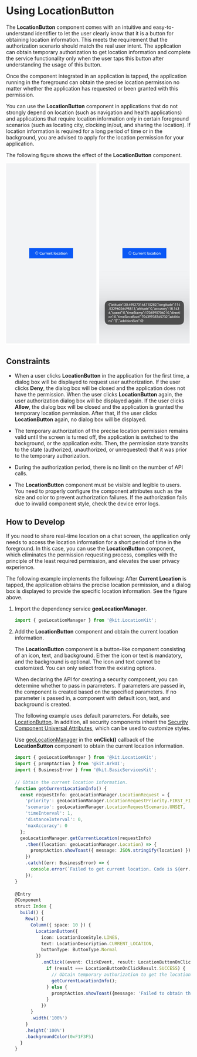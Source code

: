 # Using LocationButton

The **LocationButton** component comes with an intuitive and easy-to-understand identifier to let the user clearly know that it is a button for obtaining location information. This meets the requirement that the authorization scenario should match the real user intent. The application can obtain temporary authorization to get location information and complete the service functionality only when the user taps this button after understanding the usage of this button.

Once the component integrated in an application is tapped, the application running in the foreground can obtain the precise location permission no matter whether the application has requested or been granted with this permission.

You can use the **LocationButton** component in applications that do not strongly depend on location (such as navigation and health applications) and applications that require location information only in certain foreground scenarios (such as locating city, clocking in/out, and sharing the location). If location information is required for a long period of time or in the background, you are advised to apply for the location permission for your application.

The following figure shows the effect of the **LocationButton** component.

![](figures/LocationButton_effect.png)


## Constraints

- When a user clicks **LocationButton** in the application for the first time, a dialog box will be displayed to request user authorization. If the user clicks **Deny**, the dialog box will be closed and the application does not have the permission. When the user clicks **LocationButton** again, the user authorization dialog box will be displayed again. If the user clicks **Allow**, the dialog box will be closed and the application is granted the temporary location permission. After that, if the user clicks **LocationButton** again, no dialog box will be displayed.

- The temporary authorization of the precise location permission remains valid until the screen is turned off, the application is switched to the background, or the application exits. Then, the permission state transits to the state (authorized, unauthorized, or unrequested) that it was prior to the temporary authorization.

- During the authorization period, there is no limit on the number of API calls. 

- The **LocationButton** component must be visible and legible to users. You need to properly configure the component attributes such as the size and color to prevent authorization failures. If the authorization fails due to invalid component style, check the device error logs.


## How to Develop

If you need to share real-time location on a chat screen, the application only needs to access the location information for a short period of time in the foreground. In this case, you can use the **LocationButton** component, which eliminates the permission requesting process, complies with the principle of the least required permission, and elevates the user privacy experience.

The following example implements the following: After **Current Location** is tapped, the application obtains the precise location permission, and a dialog box is displayed to provide the specific location information. See the figure above.

1. Import the dependency service **geoLocationManager**.
   
   ```ts
   import { geoLocationManager } from '@kit.LocationKit';
   ```

2. Add the **LocationButton** component and obtain the current location information.
   
   The **LocationButton** component is a button-like component consisting of an icon, text, and background. Either the icon or text is mandatory, and the background is optional. The icon and text cannot be customized. You can only select from the existing options.

   When declaring the API for creating a security component, you can determine whether to pass in parameters. If parameters are passed in, the component is created based on the specified parameters. If no parameter is passed in, a component with default icon, text, and background is created.

   The following example uses default parameters. For details, see [LocationButton](../../reference/apis-arkui/arkui-ts/ts-security-components-locationbutton.md). In addition, all security components inherit the [Security Component Universal Attributes](../../reference/apis-arkui/arkui-ts/ts-securitycomponent-attributes.md), which can be used to customize styles.

   Use [geoLocationManager](../../reference/apis-location-kit/js-apis-geoLocationManager.md) in the **onClick()** callback of the **LocationButton** component to obtain the current location information.
   
   ```ts
   import { geoLocationManager } from '@kit.LocationKit';
   import { promptAction } from '@kit.ArkUI';
   import { BusinessError } from '@kit.BasicServicesKit';
   
   // Obtain the current location information.
   function getCurrentLocationInfo() {
     const requestInfo: geoLocationManager.LocationRequest = {
       'priority': geoLocationManager.LocationRequestPriority.FIRST_FIX,
       'scenario': geoLocationManager.LocationRequestScenario.UNSET,
       'timeInterval': 1,
       'distanceInterval': 0,
       'maxAccuracy': 0
     };
     geoLocationManager.getCurrentLocation(requestInfo)
       .then((location: geoLocationManager.Location) => {
         promptAction.showToast({ message: JSON.stringify(location) });
       })
       .catch((err: BusinessError) => {
         console.error(`Failed to get current location. Code is ${err.code}, message is ${err.message}`);
       });
   }
   
   @Entry
   @Component
   struct Index {
     build() {
       Row() {
         Column({ space: 10 }) {
           LocationButton({
             icon: LocationIconStyle.LINES,
             text: LocationDescription.CURRENT_LOCATION,
             buttonType: ButtonType.Normal
           })
             .onClick((event: ClickEvent, result: LocationButtonOnClickResult) => {
               if (result === LocationButtonOnClickResult.SUCCESS) {
                 // Obtain temporary authorization to get the location information without requesting the location permission.
                 getCurrentLocationInfo();
               } else {
                 promptAction.showToast({message: 'Failed to obtain the location information.'})
               }
             })
         }
         .width('100%')
       }
       .height('100%')
       .backgroundColor(0xF1F3F5)
     }
   }
   ```
